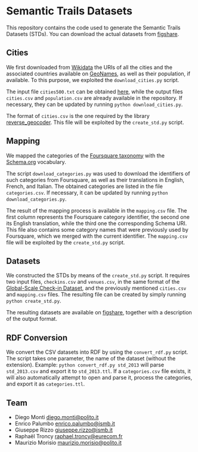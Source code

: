 # Semantic Trails Datasets

This repository contains the code used to generate the Semantic Trails Datasets (STDs). You can download the actual datasets from [figshare](https://doi.org/10.6084/m9.figshare.7429076).

## Cities

We first downloaded from [Wikidata](https://www.wikidata.org) the URIs of all the cities and the associated countries available on [GeoNames](https://www.geonames.org), as well as their population, if available. To this purpose, we exploited the `download_cities.py` script.

The input file `cities500.txt` can be obtained [here](http://download.geonames.org/export/dump/), while the output files `cities.csv` and `population.csv` are already available in the repository. If necessary, they can be updated by running `python download_cities.py`.

The format of `cities.csv` is the one required by the library [reverse_geocoder](https://github.com/thampiman/reverse-geocoder). This file will be exploited by the `create_std.py` script.

## Mapping

We mapped the categories of the [Foursquare taxonomy](https://developer.foursquare.com/docs/resources/categories) with the [Schema.org](https://schema.org) vocabulary.

The script `download_categories.py` was used to download the identifiers of such categories from Foursquare, as well as their translations in English, French, and Italian. The obtained categories are listed in the file `categories.csv`. If necessary, it can be updated by running `python download_categories.py`.

The result of the mapping process is available in the `mapping.csv` file. The first column represents the Foursquare category identifier, the second one its English translation, while the third one the corresponding Schema URI. This file also contains some category names that were previously used by Foursquare, which we merged with the current identifier. The `mapping.csv` file will be exploited by the `create_std.py` script.

## Datasets

We constructed the STDs by means of the `create_std.py` script. It requires two input files, `checkins.csv` and `venues.csv`, in the same format of the [Global-Scale Check-in Dataset](https://sites.google.com/site/yangdingqi/home/foursquare-dataset), and the previously mentioned `cities.csv`  and `mapping.csv` files. The resulting file can be created by simply running `python create_std.py`.

The resulting datasets are available on [figshare](https://doi.org/10.6084/m9.figshare.7429076), together with a description of the output format.

## RDF Conversion

We convert the CSV datasets into RDF by using the `convert_rdf.py` script.
The script takes one parameter, the name of the dataset (without the extension). Example: `python convert_rdf.py std_2013` will parse `std_2013.csv` and export it to `std_2013.ttl`.
If a `categories.csv` file exists, it will also automatically attempt to open and parse it, process the categories, and export it as `categories.ttl`.

## Team

- Diego Monti <diego.monti@polito.it>
- Enrico Palumbo <enrico.palumbo@ismb.it>
- Giuseppe Rizzo <giuseppe.rizzo@ismb.it>
- Raphaël Troncy <raphael.troncy@eurecom.fr>
- Maurizio Morisio <maurizio.morisio@polito.it>
